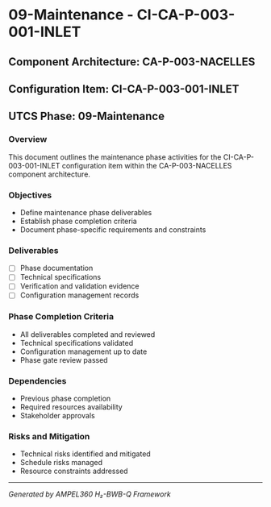 # 09-Maintenance - CI-CA-P-003-001-INLET

## Component Architecture: CA-P-003-NACELLES
## Configuration Item: CI-CA-P-003-001-INLET
## UTCS Phase: 09-Maintenance

### Overview
This document outlines the maintenance phase activities for the CI-CA-P-003-001-INLET configuration item within the CA-P-003-NACELLES component architecture.

### Objectives
- Define maintenance phase deliverables
- Establish phase completion criteria
- Document phase-specific requirements and constraints

### Deliverables
- [ ] Phase documentation
- [ ] Technical specifications
- [ ] Verification and validation evidence
- [ ] Configuration management records

### Phase Completion Criteria
- All deliverables completed and reviewed
- Technical specifications validated
- Configuration management up to date
- Phase gate review passed

### Dependencies
- Previous phase completion
- Required resources availability
- Stakeholder approvals

### Risks and Mitigation
- Technical risks identified and mitigated
- Schedule risks managed
- Resource constraints addressed

---
*Generated by AMPEL360 H₂-BWB-Q Framework*
